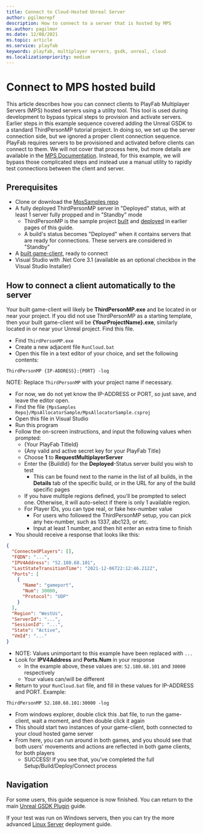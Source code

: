 ```yaml
---
title: Connect to Cloud-Hosted Unreal Server
author: pgilmorepf
description: How to connect to a server that is hosted by MPS
ms.author: pagilmor
ms.date: 12/08/2021
ms.topic: article
ms.service: playfab
keywords: playfab, multiplayer servers, gsdk, unreal, cloud
ms.localizationpriority: medium
---
```


# Connect to MPS hosted build

This article describes how you can connect clients to PlayFab Multiplayer Servers (MPS) hosted servers using a utility tool. This tool is used during development to bypass typical steps to provision and activate servers. Earlier steps in this example sequence covered adding the Unreal GSDK to a standard ThirdPersonMP tutorial project. In doing so, we set up the server connection side, but we ignored a proper client connection sequence. PlayFab requires servers to be provisioned and activated before clients can connect to them. We will not cover that process here, but more details are available in the [MPS Documentation](../../connecting-clients-to-game-servers.md). Instead, for this example, we will bypass those complicated steps and instead use a manual utility to rapidly test connections between the client and server.

## Prerequisites

* Clone or download the [MpsSamples repo](https://github.com/PlayFab/MpsSamples)
* A fully deployed ThirdPersonMP server in "Deployed" status, with at least 1 server fully propped and in "Standby" mode
    * ThirdPersonMP is the sample project [built](building-the-third-person-mp-example-project.md) and [deployed](third-person-mp-example-project-cloud-deployment.md) in earlier pages of this guide.
    * A build's status becomes "Deployed" when it contains servers that are ready for connections. These servers are considered in "Standby"
* A [built game-client](building-the-third-person-mp-example-project.md), ready to connect
* Visual Studio with .Net Core 3.1 (available as an optional checkbox in the Visual Studio Installer)

## How to connect a client automatically to the server

Your built game-client will likely be __ThirdPersonMP.exe__ and be located in or near your project. If you did not use ThirdPersonMP as a starting template, then your built game-client will be __{YourProjectName}.exe__, similarly located in or near your Unreal project. Find this file.

* Find ```ThirdPersonMP.exe```
* Create a new adjacent file ```RunCloud.bat```
* Open this file in a text editor of your choice, and set the following contents:

```Batch
ThirdPersonMP {IP-ADDRESS}:{PORT} -log
```

NOTE: Replace ```ThirdPersonMP``` with your project name if necessary.

* For now, we do not yet know the IP-ADDRESS or PORT, so just save, and leave the editor open.
* Find the file ```{MpsSamples Repo}/MpsAllocatorSample/MpsAllocatorSample.csproj```
* Open this file in Visual Studio
* Run this program
* Follow the on-screen instructions, and input the following values when prompted:
    * {Your PlayFab TitleId}
    * {Any valid and active secret key for your PlayFab Title}
    * Choose __1__ to __RequestMultiplayerServer__
    * Enter the {BuildId} for the __Deployed__-Status server build you wish to test
        * This can be found next to the name in the list of all builds, in the __Details__ tab of the specific build, or in the URL for any of the build specific pages
    * If you have multiple regions defined, you'll be prompted to select one. Otherwise, it will auto-select if there is only 1 available region.
    * For Player IDs, you can type real, or fake hex-number value
        * For users who followed the ThirdPersonMP setup, you can pick any hex-number, such as 1337, abc123, or etc.
        * Input at least 1 number, and then hit enter an extra time to finish
* You should receive a response that looks like this:

```json
{
  "ConnectedPlayers": [],
  "FQDN": "...",
  "IPV4Address": "52.180.68.101",
  "LastStateTransitionTime": "2021-12-06T22:12:46.212Z",
  "Ports": [
    {
      "Name": "gameport",
      "Num": 30000,
      "Protocol": "UDP"
    }
  ],
  "Region": "WestUs",
  "ServerId": "...",
  "SessionId": "...",
  "State": "Active",
  "VmId": "..."
}
```

* NOTE: Values unimportant to this example have been replaced with ```...```
* Look for __IPV4Address__ and __Ports.Num__ in your response
    * In the example above, these values are: ```52.180.68.101``` and ```30000``` respectively
    * Your values can/will be different
* Return to your ```RunCloud.bat``` file, and fill in these values for IP-ADDRESS and PORT. Example:

```Batch
ThirdPersonMP 52.180.68.101:30000 -log
```

* From windows explorer, double click this .bat file, to run the game-client, wait a moment, and then double click it again
* This should start two instances of your game-client, both connected to your cloud hosted game server
* From here, you can run around in both games, and you should see that both users' movements and actions are reflected in both game clients, for both players
    * SUCCESS! If you see that, you've completed the full Setup/Build/Deploy/Connect process

## Navigation

For some users, this guide sequence is now finished. You can return to the main [Unreal GSDK Plugin](index.md) guide.

If your test was run on Windows servers, then you can try the more advanced [Linux Server](setting-up-a-linux-dedicated-server-on-playfab.md) deployment guide.

